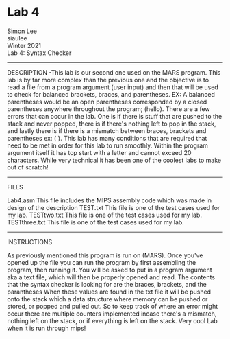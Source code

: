 # Lab 4

Simon Lee </br>
siaulee </br>
Winter 2021 </br>
Lab 4: Syntax Checker </br>

-----------------------
DESCRIPTION
-This lab is our second one used on the MARS program. This lab is by far more complex than the previous one and the objective is to read a file from a program argument (user input) and then that will be used to check for balanced brackets, braces, and parentheses. EX: A balanced parentheses would be an open parentheses corresponded by a closed parentheses anywhere throughout the program;    (hello). There are a few errors that can occur in the lab. One is if there is stuff that are pushed to the stack and never popped, there is if there's nothing left to pop in the stack, and lastly there is if there is a mismatch between braces, brackets and parentheses ex: ( }. This lab has many conditions that are required that need to be met in order for this lab to run smoothly. Within the program argument itself it has top start with a letter and cannot exceed 20 characters. While very technical it has been one of the coolest labs to make out of scratch!

-----------------------
FILES

Lab4.asm
This file includes the MIPS assembly code which was made in design of the description
TEST.txt
This file is one of the test cases used for my lab.
TESTtwo.txt
This file is one of the test cases used for my lab.
TESTthree.txt
This file is one of the test cases used for my lab.

-----------------------
INSTRUCTIONS

As previously mentioned this program is run on (MARS). Once you've opened up the file you can run the program by first assembling the program, then running it. You will be asked to put in a program argument aka a text file, which will then be properly opened and read. The contents that the syntax checker is looking for are the braces, brackets, and the parantheses When these values are found in the txt file it will be pushed onto the stack which a data structure where memory can be pushed or stored, or popped and pulled out. So to keep track of where an error might occur there are multiple counters implemented incase there's a mismatch, nothing left on the stack, or if everything is left on the stack. Very cool Lab when it is run through mips!
